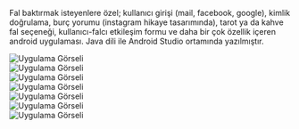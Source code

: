 Fal baktırmak isteyenlere özel;
kullanıcı girişi (mail, facebook, google),  kimlik doğrulama, burç yorumu (instagram hikaye tasarımında), tarot ya da kahve fal seçeneği, kullanıcı-falcı etkileşim formu ve daha bir çok özellik içeren android uygulaması.
Java dili ile Android Studio ortamında yazılmıştır.


![Uygulama Görseli ](https://github.com/muratcivek/fortuneAppAndroid/blob/main/fortunAppsSreenshot/1.jpg)  
![Uygulama Görseli ](https://github.com/muratcivek/fortuneAppAndroid/blob/main/fortunAppsSreenshot/2.jpg)  
![Uygulama Görseli ](https://github.com/muratcivek/fortuneAppAndroid/blob/main/fortunAppsSreenshot/3.jpg)  
![Uygulama Görseli ](https://github.com/muratcivek/fortuneAppAndroid/blob/main/fortunAppsSreenshot/4.jpg)  
![Uygulama Görseli ](https://github.com/muratcivek/fortuneAppAndroid/blob/main/fortunAppsSreenshot/5.jpg)  
![Uygulama Görseli ](https://github.com/muratcivek/fortuneAppAndroid/blob/main/fortunAppsSreenshot/6.jpg)  
![Uygulama Görseli ](https://github.com/muratcivek/fortuneAppAndroid/blob/main/fortunAppsSreenshot/7.jpg)
